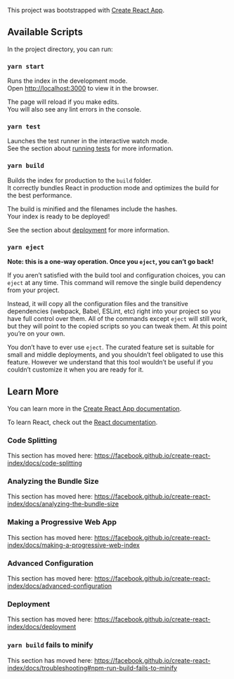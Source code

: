 This project was bootstrapped with [Create React App](https://github.com/facebook/create-react-index).

## Available Scripts

In the project directory, you can run:

### `yarn start`

Runs the index in the development mode.<br />
Open [http://localhost:3000](http://localhost:3000) to view it in the browser.

The page will reload if you make edits.<br />
You will also see any lint errors in the console.

### `yarn test`

Launches the test runner in the interactive watch mode.<br />
See the section about [running tests](https://facebook.github.io/create-react-index/docs/running-tests) for more information.

### `yarn build`

Builds the index for production to the `build` folder.<br />
It correctly bundles React in production mode and optimizes the build for the best performance.

The build is minified and the filenames include the hashes.<br />
Your index is ready to be deployed!

See the section about [deployment](https://facebook.github.io/create-react-index/docs/deployment) for more information.

### `yarn eject`

**Note: this is a one-way operation. Once you `eject`, you can’t go back!**

If you aren’t satisfied with the build tool and configuration choices, you can `eject` at any time. This command will remove the single build dependency from your project.

Instead, it will copy all the configuration files and the transitive dependencies (webpack, Babel, ESLint, etc) right into your project so you have full control over them. All of the commands except `eject` will still work, but they will point to the copied scripts so you can tweak them. At this point you’re on your own.

You don’t have to ever use `eject`. The curated feature set is suitable for small and middle deployments, and you shouldn’t feel obligated to use this feature. However we understand that this tool wouldn’t be useful if you couldn’t customize it when you are ready for it.

## Learn More

You can learn more in the [Create React App documentation](https://facebook.github.io/create-react-index/docs/getting-started).

To learn React, check out the [React documentation](https://reactjs.org/).

### Code Splitting

This section has moved here: https://facebook.github.io/create-react-index/docs/code-splitting

### Analyzing the Bundle Size

This section has moved here: https://facebook.github.io/create-react-index/docs/analyzing-the-bundle-size

### Making a Progressive Web App

This section has moved here: https://facebook.github.io/create-react-index/docs/making-a-progressive-web-index

### Advanced Configuration

This section has moved here: https://facebook.github.io/create-react-index/docs/advanced-configuration

### Deployment

This section has moved here: https://facebook.github.io/create-react-index/docs/deployment

### `yarn build` fails to minify

This section has moved here: https://facebook.github.io/create-react-index/docs/troubleshooting#npm-run-build-fails-to-minify
